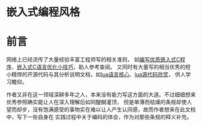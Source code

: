 嵌入式编程风格
======
# 前言
网络上已经流传了大量经验丰富工程师写的相关准则，
如[编写优质嵌入式C程序][c_code_style1]、[嵌入式C语言优化小技巧][c_code_style2]，助人参考查阅。
又同时有大量写的相当优秀的短小精悍的开源代码与其分析说明文档，如[lua语言核心][lua1]、[lua源代码欣赏][lua2]，
供人学习瞻仰。

作者又非在这一领域深耕多年之人，本来没有能力写这方面的大道。不过细细想来优秀参照确实能让人在深入理解后如同醍醐灌顶，
但是单薄而枯燥的条规却使人望而却步，没有饱满感受的事物实在难以让人产生认同感，故而作者想来在此文档中，写下一些自身在
实践过程中关于编码的体会，作为对那些条规的释义补充。


   
   [lua1]: http://www.lua.org/download.html
   [lua2]: www.codingnow.com/temp/readinglua.pdf
   [code_style1]: https://zhuanlan.zhihu.com/p/21270222
   [code_style2]: http://blog.csdn.net/rexuefengye/article/details/47029339
   [c_code_style1]: http://blog.csdn.net/zhzht19861011/article/details/45508029
   [c_code_style2]: http://blog.csdn.net/u013467442/article/details/47071171
   [jetbrains]: https://www.jetbrains.com/
   [myvimsc]: https://github.com/Cking616/MyVimsc
